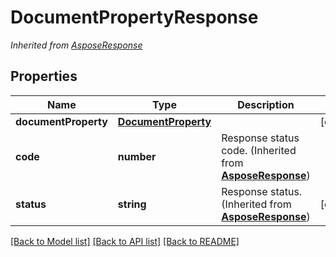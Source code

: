 # DocumentPropertyResponse


*Inherited from [AsposeResponse](AsposeResponse.md)*
## Properties
Name | Type | Description | Notes
------------ | ------------- | ------------- | -------------
**documentProperty** | [**DocumentProperty**](DocumentProperty.md) |  | [optional]
**code** | **number** | Response status code. (Inherited from **[AsposeResponse](AsposeResponse.md)**) | 
**status** | **string** | Response status. (Inherited from **[AsposeResponse](AsposeResponse.md)**) | [optional]
[[Back to Model list]](../README.md#documentation-for-models) [[Back to API list]](../README.md#documentation-for-api-endpoints) [[Back to README]](../README.md)

